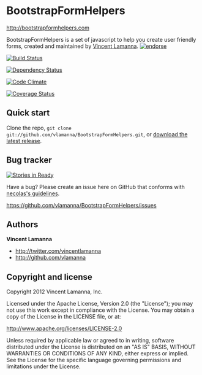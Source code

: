 BootstrapFormHelpers
====================
http://bootstrapformhelpers.com

BootstrapFormHelpers is a set of javascript to help you create user friendly forms, created and maintained by [Vincent Lamanna](http://twitter.com/vincentlamanna).
[![endorse](http://api.coderwall.com/vlamanna/endorsecount.png)](http://coderwall.com/vlamanna)


[![Build Status](https://travis-ci.org/vlamanna/BootstrapFormHelpers.png?branch=master)](https://travis-ci.org/vlamanna/BootstrapFormHelpers)

[![Dependency Status](https://gemnasium.com/vlamanna/BootstrapFormHelpers.png)](https://gemnasium.com/vlamanna/BootstrapFormHelpers)

[![Code Climate](https://codeclimate.com/repos/52843de889af7e5235035103/badges/47cfbe2b2dbfbf1cdf3d/gpa.png)](https://codeclimate.com/repos/52843de889af7e5235035103/feed)

[![Coverage Status](https://coveralls.io/repos/vlamanna/BootstrapFormHelpers/badge.png)](https://coveralls.io/r/vlamanna/BootstrapFormHelpers)


Quick start
-----------

Clone the repo, `git clone git://github.com/vlamanna/BootstrapFormHelpers.git`, or [download the latest release](https://github.com/vlamanna/BootstrapFormHelpers/zipball/master).



Bug tracker
-----------

[![Stories in Ready](https://badge.waffle.io/vlamanna/BootstrapFormHelpers.png)](http://waffle.io/vlamanna/BootstrapFormHelpers)  

Have a bug? Please create an issue here on GitHub that conforms with [necolas's guidelines](https://github.com/necolas/issue-guidelines).

https://github.com/vlamanna/BootstrapFormHelpers/issues



Authors
-------

**Vincent Lamanna**

+ http://twitter.com/vincentlamanna
+ http://github.com/vlamanna



Copyright and license
---------------------

Copyright 2012 Vincent Lamanna, Inc.

Licensed under the Apache License, Version 2.0 (the "License");
you may not use this work except in compliance with the License.
You may obtain a copy of the License in the LICENSE file, or at:

   http://www.apache.org/licenses/LICENSE-2.0

Unless required by applicable law or agreed to in writing, software
distributed under the License is distributed on an "AS IS" BASIS,
WITHOUT WARRANTIES OR CONDITIONS OF ANY KIND, either express or implied.
See the License for the specific language governing permissions and
limitations under the License.
